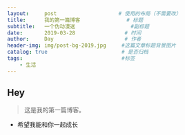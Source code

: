 ```yaml
---
layout:     post                    # 使用的布局（不需要改）
title:      我的第一篇博客               # 标题 
subtitle:   一个伪动漫迷                  #副标题
date:       2019-03-28                # 时间
author:     Day                       # 作者
header-img: img/post-bg-2019.jpg     #这篇文章标题背景图片
catalog: true                        # 是否归档
tags:                                #标签
    - 生活
---
```


## Hey
>这是我的第一篇博客。
* 希望我能和你一起成长

